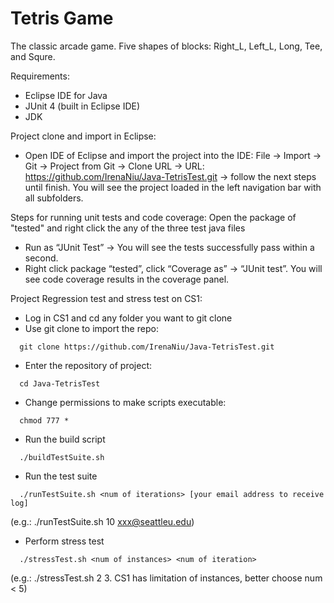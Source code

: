 Tetris Game
======

The classic arcade game. Five shapes of blocks: Right_L, Left_L, Long, Tee, and Squre.

Requirements:
* Eclipse IDE for Java
* JUnit 4 (built in Eclipse IDE)
* JDK

Project clone and import in Eclipse:
* Open IDE of Eclipse and import the project into the IDE:
File →  Import → Git → Project from Git → Clone URL → URL: https://github.com/IrenaNiu/Java-TetrisTest.git → follow the next steps until finish.
You will see the project loaded in the left navigation bar with all subfolders.

Steps for running unit tests and code coverage:
Open the package of "tested" and right click the any of the three test java files
* Run as “JUnit Test” → You will see the tests successfully pass within a second.
* Right click package “tested”, click “Coverage as” → “JUnit test”. You will see code coverage results in the coverage panel.

Project Regression test and stress test on CS1:
* Log in CS1 and cd any folder you want to git clone
* Use git clone to import the repo:
```
  git clone https://github.com/IrenaNiu/Java-TetrisTest.git
```
* Enter the repository of project:
```
  cd Java-TetrisTest
```
* Change permissions to make scripts executable: 
```
  chmod 777 *
```
* Run the build script
```
  ./buildTestSuite.sh
```
* Run the test suite
```
  ./runTestSuite.sh <num of iterations> [your email address to receive log]
```
  (e.g.: ./runTestSuite.sh 10 xxx@seattleu.edu)
* Perform stress test
```
  ./stressTest.sh <num of instances> <num of iteration> 
```
  (e.g.: ./stressTest.sh 2 3.  CS1 has limitation of instances, better choose num < 5)


